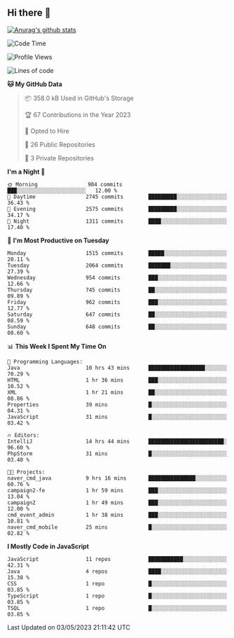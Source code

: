 ## Hi there 👋

[![Anurag's github stats](https://github-readme-stats.vercel.app/api?username=Songwonseok)](https://github.com/anuraghazra/github-readme-stats)



<!--START_SECTION:waka-->
![Code Time](http://img.shields.io/badge/Code%20Time-2%2C224%20hrs%2020%20mins-blue)

![Profile Views](http://img.shields.io/badge/Profile%20Views-4-blue)

![Lines of code](https://img.shields.io/badge/From%20Hello%20World%20I%27ve%20Written-35.0%20million%20lines%20of%20code-blue)

**🐱 My GitHub Data** 

> 📦 358.0 kB Used in GitHub's Storage 
 > 
> 🏆 67 Contributions in the Year 2023
 > 
> 💼 Opted to Hire
 > 
> 📜 26 Public Repositories 
 > 
> 🔑 3 Private Repositories 
 > 
**I'm a Night 🦉** 

```text
🌞 Morning                904 commits         ███░░░░░░░░░░░░░░░░░░░░░░   12.00 % 
🌆 Daytime                2745 commits        █████████░░░░░░░░░░░░░░░░   36.43 % 
🌃 Evening                2575 commits        █████████░░░░░░░░░░░░░░░░   34.17 % 
🌙 Night                  1311 commits        ████░░░░░░░░░░░░░░░░░░░░░   17.40 % 
```
📅 **I'm Most Productive on Tuesday** 

```text
Monday                   1515 commits        █████░░░░░░░░░░░░░░░░░░░░   20.11 % 
Tuesday                  2064 commits        ███████░░░░░░░░░░░░░░░░░░   27.39 % 
Wednesday                954 commits         ███░░░░░░░░░░░░░░░░░░░░░░   12.66 % 
Thursday                 745 commits         ██░░░░░░░░░░░░░░░░░░░░░░░   09.89 % 
Friday                   962 commits         ███░░░░░░░░░░░░░░░░░░░░░░   12.77 % 
Saturday                 647 commits         ██░░░░░░░░░░░░░░░░░░░░░░░   08.59 % 
Sunday                   648 commits         ██░░░░░░░░░░░░░░░░░░░░░░░   08.60 % 
```


📊 **This Week I Spent My Time On** 

```text
💬 Programming Languages: 
Java                     10 hrs 43 mins      ██████████████████░░░░░░░   70.29 % 
HTML                     1 hr 36 mins        ███░░░░░░░░░░░░░░░░░░░░░░   10.52 % 
XML                      1 hr 21 mins        ██░░░░░░░░░░░░░░░░░░░░░░░   08.86 % 
Properties               39 mins             █░░░░░░░░░░░░░░░░░░░░░░░░   04.31 % 
JavaScript               31 mins             █░░░░░░░░░░░░░░░░░░░░░░░░   03.42 % 

🔥 Editors: 
IntelliJ                 14 hrs 44 mins      ████████████████████████░   96.60 % 
PhpStorm                 31 mins             █░░░░░░░░░░░░░░░░░░░░░░░░   03.40 % 

🐱‍💻 Projects: 
naver_cmd_java           9 hrs 16 mins       ███████████████░░░░░░░░░░   60.76 % 
campaign2-fe             1 hr 59 mins        ███░░░░░░░░░░░░░░░░░░░░░░   13.04 % 
campaign2                1 hr 49 mins        ███░░░░░░░░░░░░░░░░░░░░░░   12.00 % 
cmd_event_admin          1 hr 38 mins        ███░░░░░░░░░░░░░░░░░░░░░░   10.81 % 
naver_cmd_mobile         25 mins             █░░░░░░░░░░░░░░░░░░░░░░░░   02.82 % 
```

**I Mostly Code in JavaScript** 

```text
JavaScript               11 repos            ███████████░░░░░░░░░░░░░░   42.31 % 
Java                     4 repos             ████░░░░░░░░░░░░░░░░░░░░░   15.38 % 
CSS                      1 repo              █░░░░░░░░░░░░░░░░░░░░░░░░   03.85 % 
TypeScript               1 repo              █░░░░░░░░░░░░░░░░░░░░░░░░   03.85 % 
TSQL                     1 repo              █░░░░░░░░░░░░░░░░░░░░░░░░   03.85 % 
```




 Last Updated on 03/05/2023 21:11:42 UTC
<!--END_SECTION:waka-->
